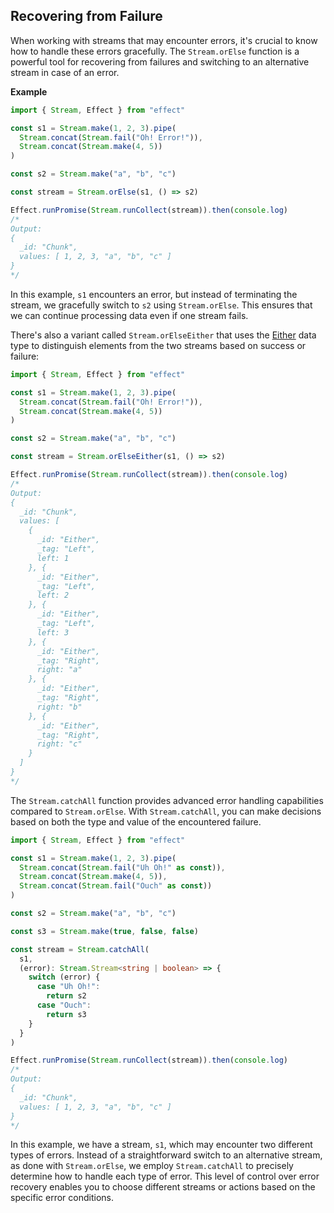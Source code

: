 ## Recovering from Failure

When working with streams that may encounter errors, it's crucial to know how to handle these errors gracefully. The `Stream.orElse` function is a powerful tool for recovering from failures and switching to an alternative stream in case of an error.

**Example**

```ts twoslash
import { Stream, Effect } from "effect"

const s1 = Stream.make(1, 2, 3).pipe(
  Stream.concat(Stream.fail("Oh! Error!")),
  Stream.concat(Stream.make(4, 5))
)

const s2 = Stream.make("a", "b", "c")

const stream = Stream.orElse(s1, () => s2)

Effect.runPromise(Stream.runCollect(stream)).then(console.log)
/*
Output:
{
  _id: "Chunk",
  values: [ 1, 2, 3, "a", "b", "c" ]
}
*/
```

In this example, `s1` encounters an error, but instead of terminating the stream, we gracefully switch to `s2` using `Stream.orElse`. This ensures that we can continue processing data even if one stream fails.

There's also a variant called `Stream.orElseEither` that uses the [Either](/docs/data-types/either/) data type to distinguish elements from the two streams based on success or failure:

```ts twoslash
import { Stream, Effect } from "effect"

const s1 = Stream.make(1, 2, 3).pipe(
  Stream.concat(Stream.fail("Oh! Error!")),
  Stream.concat(Stream.make(4, 5))
)

const s2 = Stream.make("a", "b", "c")

const stream = Stream.orElseEither(s1, () => s2)

Effect.runPromise(Stream.runCollect(stream)).then(console.log)
/*
Output:
{
  _id: "Chunk",
  values: [
    {
      _id: "Either",
      _tag: "Left",
      left: 1
    }, {
      _id: "Either",
      _tag: "Left",
      left: 2
    }, {
      _id: "Either",
      _tag: "Left",
      left: 3
    }, {
      _id: "Either",
      _tag: "Right",
      right: "a"
    }, {
      _id: "Either",
      _tag: "Right",
      right: "b"
    }, {
      _id: "Either",
      _tag: "Right",
      right: "c"
    }
  ]
}
*/
```

The `Stream.catchAll` function provides advanced error handling capabilities compared to `Stream.orElse`. With `Stream.catchAll`, you can make decisions based on both the type and value of the encountered failure.

```ts twoslash
import { Stream, Effect } from "effect"

const s1 = Stream.make(1, 2, 3).pipe(
  Stream.concat(Stream.fail("Uh Oh!" as const)),
  Stream.concat(Stream.make(4, 5)),
  Stream.concat(Stream.fail("Ouch" as const))
)

const s2 = Stream.make("a", "b", "c")

const s3 = Stream.make(true, false, false)

const stream = Stream.catchAll(
  s1,
  (error): Stream.Stream<string | boolean> => {
    switch (error) {
      case "Uh Oh!":
        return s2
      case "Ouch":
        return s3
    }
  }
)

Effect.runPromise(Stream.runCollect(stream)).then(console.log)
/*
Output:
{
  _id: "Chunk",
  values: [ 1, 2, 3, "a", "b", "c" ]
}
*/
```

In this example, we have a stream, `s1`, which may encounter two different types of errors. Instead of a straightforward switch to an alternative stream, as done with `Stream.orElse`, we employ `Stream.catchAll` to precisely determine how to handle each type of error. This level of control over error recovery enables you to choose different streams or actions based on the specific error conditions.
